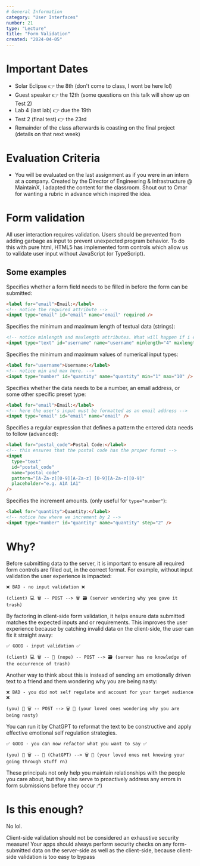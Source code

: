 ```yaml
---
# General Information
category: "User Interfaces"
number: 21
type: "Lecture"
title: "Form Validation"
created: "2024-04-05"
---
```


# Important Dates

- Solar Eclipse 👉 the 8th (don't come to class, I wont be here lol)
- Guest speaker 👉 the 12th (some questions on this talk will show up on Test 2)
- Lab 4 (last lab) 👉 due the 19th
- Test 2 (final test) 👉 the 23rd
- Remainder of the class afterwards is coasting on the final project (details on that next week)

# Evaluation Criteria

- You will be evaluated on the last assignment as if you were in an intern at a company. Created by the Director of Engineering & Infrastructure @ MaintainX, I adapted the content for the classroom. Shout out to Omar for wanting a rubric in advance which inspired the idea.

# Form validation

All user interaction requires validation. Users should be prevented from adding garbage as input to prevent unexpected program behavior. To do this with pure html, HTML5 has implemented form controls which allow us to validate user input without JavaScript (or TypeScript).

## Some examples

Specifies whether a form field needs to be filled in before the form can be submitted:

```html
<label for="email">Email:</label>
<!-- notice the required attribute -->
<input type="email" id="email" name="email" required />
```

Specifies the minimum and maximum length of textual data (strings):

```html
<!-- notice minlength and maxlength attributes. What will happen if i enter something thats 22 characters long? -->
<input type="text" id="username" name="username" minlength="4" maxlength="20" />
```

Specifies the minimum and maximum values of numerical input types:

```html
<label for="username">Username:</label>
<!-- notice min and max here. -->
<input type="number" id="quantity" name="quantity" min="1" max="10" />
```

Specifies whether the data needs to be a number, an email address, or some other specific preset type:

```html
<label for="email">Email:</label>
<!-- here the user's input must be formatted as an email address -->
<input type="email" id="email" name="email" />
```

Specifies a regular expression that defines a pattern the entered data needs to follow (advanced):

```html
<label for="postal_code">Postal Code:</label>
<!-- this ensures that the postal code has the proper format -->
<input
  type="text"
  id="postal_code"
  name="postal_code"
  pattern="[A-Za-z][0-9][A-Za-z] [0-9][A-Za-z][0-9]"
  placeholder="e.g. A1A 1A1"
/>
```

Specifies the increment amounts. (only useful for `type="number"`):

```html
<label for="quantity">Quantity:</label>
<!-- notice how where we increment by 2 -->
<input type="number" id="quantity" name="quantity" step="2" />
```

# Why?

Before submitting data to the server, it is important to ensure all required form controls are filled out, in the correct format. For example, without input validation the user experience is impacted:

```text
❌ BAD - no input validation ❌

(client) 💻 🗑️ -- POST --> 🗑️ 🗃️ (server wondering why you gave it trash)
```

By factoring in client-side form validation, it helps ensure data submitted matches the expected inputs and or requirements. This improves the user experience because by catching invalid data on the client-side, the user can fix it straight away:

```text
✅ GOOD - input validation ✅

(client) 💻 🗑️ -- 🛑 (nope) -- POST --> 🗃️ (server has no knowledge of the occurrence of trash)
```

Another way to think about this is instead of sending am emotionally driven text to a friend and them wondering why you are being nasty:

```text
❌ BAD - you did not self regulate and account for your target audience ❌

(you) 🧑 🗑️ -- POST --> 🗑️ 💑 (your loved ones wondering why you are being nasty)
```

You can run it by ChatGPT to reformat the text to be constructive and apply effective emotional self regulation strategies.

```text
✅ GOOD - you can now refactor what you want to say ✅

(you) 🧑 🗑️ -- 🛑 (ChatGPT) --> 🗑️ 💑 (your loved ones not knowing your going through stuff rn)
```

These principals not only help you maintain relationships with the people you care about, but they also serve to proactively address any errors in form submissions before they occur :^)

# Is this enough?

No lol.

Client-side validation should not be considered an exhaustive security measure! Your apps should always perform security checks on any form-submitted data on the server-side as well as the client-side, because client-side validation is too easy to bypass
